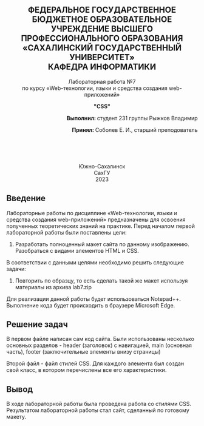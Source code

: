 <p></p>

<h2 align="center">ФЕДЕРАЛЬНОЕ ГОСУДАРСТВЕННОЕ БЮДЖЕТНОЕ ОБРАЗОВАТЕЛЬНОЕ УЧРЕЖДЕНИЕ ВЫСШЕГО ПРОФЕССИОНАЛЬНОГО ОБРАЗОВАНИЯ <br> «САХАЛИНСКИЙ ГОСУДАРСТВЕННЫЙ УНИВЕРСИТЕТ» <br> КАФЕДРА ИНФОРМАТИКИ </h2>
<p align="center">Лабораторная работа №7 <br>
по курсу «Web-технологии, языки и средства создания web-приложений» 

<p align="center"><b>"CSS"</b><p>
<p align="right"><b>Выполнил: </b> студент 231 группы Рыжков Владимир</p>
<p  align="right"><b>Принял: </b> Соболев Е. И., старший преподователь</p>
<br>
<br>
<br>
<p align="center">Южно-Сахалинск <br> СахГУ <br> 2023</p>
<h2> Введение </h2>
<p>Лабораторные работы по дисциплине «Web-технологии, языки и средства создания web-приложений» предназначены для освоения полученных теоретических знаний на практике. Перед началом первой лабораторной работы были поставлены цели: <br>
<ol>
  <li> Разработать полноценный макет сайта по данному изображению. Разобраться с видами элементов HTML и CSS.
</ol>
В соответствии с данными целями необходимо решить следующие задачи:
<ol>
   <li> Повторить по образцу, то есть сделать такой же макет используя материалы из архива lab7.zip
   </ol>
Для реализации данной работы будет использоваться Notepad++. Выполнение кода будет происходить в браузере Microsoft Edge.
</p>
<h2>Решение задач</h2>
<p>В первом файле написан сам код сайта. Были использованы несколько основных разделов - header (заголовок) с навигацией, main (основная часть), footer (заключительные элементы внизу страницы) </p>
<p>Второй файл - файл стилей CSS. Для каждого элемента был создан свой класс, в котором перечислены все его характеристики. </p>

<h2>Вывод</h2>
<p>В ходе лабораторной работы была проведена работа со стилями CSS. Результатом лабораторной работы стал сайт, сделанный по готовому макету.</p>

